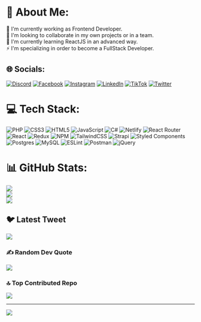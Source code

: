 # 💫 About Me:
🔭 I'm currently working as Frontend Developer.<br>👯 I'm looking to collaborate in my own projects or in a team.<br>🌱 I'm currently learning ReactJS in an advanced way.<br>⚡ I'm specializing in order to become a FullStack Developer.


## 🌐 Socials:
[![Discord](https://img.shields.io/badge/Discord-%237289DA.svg?logo=discord&logoColor=white)](https://discord.gg/Codesor#9719)
[![Facebook](https://img.shields.io/badge/Facebook-%231877F2.svg?logo=Facebook&logoColor=white)](https://web.facebook.com/miguelangeel25/)
[![Instagram](https://img.shields.io/badge/Instagram-%23E4405F.svg?logo=Instagram&logoColor=white)](https://instagram.com/miguel_g25)
[![LinkedIn](https://img.shields.io/badge/LinkedIn-%230077B5.svg?logo=linkedin&logoColor=white)](https://www.linkedin.com/in/migueldev1/)
[![TikTok](https://img.shields.io/badge/TikTok-%23000000.svg?logo=TikTok&logoColor=white)](https://www.tiktok.com/@miguel.guevara1)
[![Twitter](https://img.shields.io/badge/Twitter-%231DA1F2.svg?logo=Twitter&logoColor=white)](https://twitter.com/Miguel_Guevaraa) 

# 💻 Tech Stack:
![PHP](https://img.shields.io/badge/php-%23777BB4.svg?style=for-the-badge&logo=php&logoColor=white) ![CSS3](https://img.shields.io/badge/css3-%231572B6.svg?style=for-the-badge&logo=css3&logoColor=white) ![HTML5](https://img.shields.io/badge/html5-%23E34F26.svg?style=for-the-badge&logo=html5&logoColor=white) ![JavaScript](https://img.shields.io/badge/javascript-%23323330.svg?style=for-the-badge&logo=javascript&logoColor=%23F7DF1E) ![C#](https://img.shields.io/badge/c%23-%23239120.svg?style=for-the-badge&logo=c-sharp&logoColor=white) ![Netlify](https://img.shields.io/badge/netlify-%23000000.svg?style=for-the-badge&logo=netlify&logoColor=#00C7B7) ![React Router](https://img.shields.io/badge/React_Router-CA4245?style=for-the-badge&logo=react-router&logoColor=white) ![React](https://img.shields.io/badge/react-%2320232a.svg?style=for-the-badge&logo=react&logoColor=%2361DAFB) ![Redux](https://img.shields.io/badge/redux-%23593d88.svg?style=for-the-badge&logo=redux&logoColor=white) ![NPM](https://img.shields.io/badge/NPM-%23000000.svg?style=for-the-badge&logo=npm&logoColor=white) ![TailwindCSS](https://img.shields.io/badge/tailwindcss-%2338B2AC.svg?style=for-the-badge&logo=tailwind-css&logoColor=white) ![Strapi](https://img.shields.io/badge/strapi-%232E7EEA.svg?style=for-the-badge&logo=strapi&logoColor=white) ![Styled Components](https://img.shields.io/badge/styled--components-DB7093?style=for-the-badge&logo=styled-components&logoColor=white) ![Postgres](https://img.shields.io/badge/postgres-%23316192.svg?style=for-the-badge&logo=postgresql&logoColor=white) ![MySQL](https://img.shields.io/badge/mysql-%2300f.svg?style=for-the-badge&logo=mysql&logoColor=white) ![ESLint](https://img.shields.io/badge/ESLint-4B3263?style=for-the-badge&logo=eslint&logoColor=white) ![Postman](https://img.shields.io/badge/Postman-FF6C37?style=for-the-badge&logo=postman&logoColor=white) ![jQuery](https://img.shields.io/badge/jquery-%230769AD.svg?style=for-the-badge&logo=jquery&logoColor=white)
# 📊 GitHub Stats:
![](https://github-readme-stats.vercel.app/api?username=MiguelGuevara25&theme=gotham&hide_border=true&include_all_commits=false&count_private=false)<br/>
![](https://github-readme-streak-stats.herokuapp.com/?user=MiguelGuevara25&theme=gotham&hide_border=true)<br/>
![](https://github-readme-stats.vercel.app/api/top-langs/?username=MiguelGuevara25&theme=gotham&hide_border=true&include_all_commits=false&count_private=false&layout=compact)

## 🐦 Latest Tweet
[![](https://gtce.itsvg.in/api?username=@Miguel_Guevaraa)](https://github.com/VishwaGauravIn/github-twitter-card-embed)

### ✍️ Random Dev Quote
![](https://quotes-github-readme.vercel.app/api?type=horizontal&theme=tokyonight)

### 🔝 Top Contributed Repo
![](https://github-contributor-stats.vercel.app/api?username=MiguelGuevara25&limit=5&theme=tokyonight&combine_all_yearly_contributions=true)

---
[![](https://visitcount.itsvg.in/api?id=MiguelGuevara25&icon=2&color=1)](https://visitcount.itsvg.in)

<!-- Proudly created with GPRM ( https://gprm.itsvg.in ) -->
